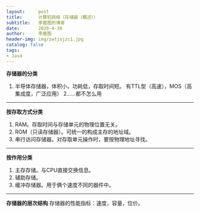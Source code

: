```yaml
---
layout:     post
title:      计算机网络（存储器（概述））
subtitle:   李嘉图的博客
date:       2020-4-30
author:     李嘉图
header-img: img/zwtjsjzc1.jpg
catalog: false
tags:
- Java
---
```

**存储器的分类**
1. 半导体存储器，体积小，功耗低，存取时间短。
有TTL型（高速），MOS（高集成度，广泛应用）
2……都不怎么用

---
**按存取方式分类**
1. RAM。存取时间与存储单元的物理位置无关。
2. ROM（只读存储器）。可统一的构成主存的地址域。
3. 串行访问存储器。对存取单元操作时，要按物理地址寻找。

---
**按作用分类**
1. 主存存储。与CPU直接交换信息。
2. 辅助存储。
3. 缓冲存储器。用于俩个速度不同的器件中。

---
**存储器的层次结构**
存储器的性能指标：速度，容量，位价。
